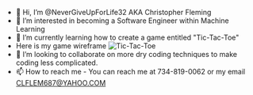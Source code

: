 - 👋 Hi, I’m @NeverGiveUpForLife32 AKA Christopher Fleming
- 👀 I’m interested in becoming a Software Engineer within Machine Learning
- 🌱 I’m currently learning how to create a game entitled "Tic-Tac-Toe"
- Here is my game wireframe ![Tic-Tac-Toe]([(https://postimg.cc/qgvGP4MD))
- 💞️ I’m looking to collaborate on more dry coding techniques to make coding less complicated.
- 📫 How to reach me - You can reach me at 734-819-0062 or my email CLFLEM687@YAHOO.COM

<!---
NeverGiveUpForLife32/NeverGiveUpForLife32 is a ✨ special ✨ repository because its `README.md` (this file) appears on your GitHub profile.
You can click the Preview link to take a look at your changes.
--->
